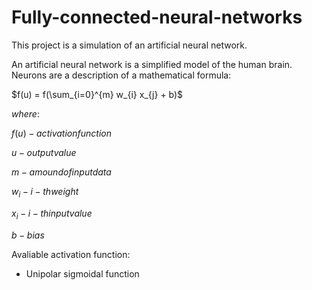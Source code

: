 # Fully-connected-neural-networks

This project is a simulation of an artificial neural network.

An artificial neural network is a simplified model of the human brain. Neurons are a description of a mathematical formula:

$`f(u) = f(\sum_{i=0}^{m} w_{i} x_{j} + b)`$

$`where: `$

$`f(u) - activation function`$

$`u - output value`$

$`m - amound of input data`$

$`w_{i} - i-th weight`$

$`x_{i} - i-th input value`$

$`b - bias`$

Avaliable activation function:
- Unipolar sigmoidal function
